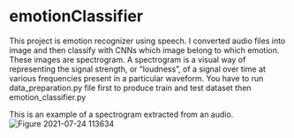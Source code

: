 # emotionClassifier
This project is emotion recognizer using speech. I converted audio files into image and then classify with CNNs which image belong to which emotion. These images are spectrogram. A spectrogram is a visual way of representing the signal strength, or “loudness”, of a signal over time at various frequencies present in a particular waveform.
You have to run data_preparation.py file first to produce train and test dataset then emotion_classifier.py 

This is an example of a spectrogram extracted from an audio.
![Figure 2021-07-24 113634](https://user-images.githubusercontent.com/30193869/127100952-dff88ead-f027-43fb-a61a-567280e79f81.png)
